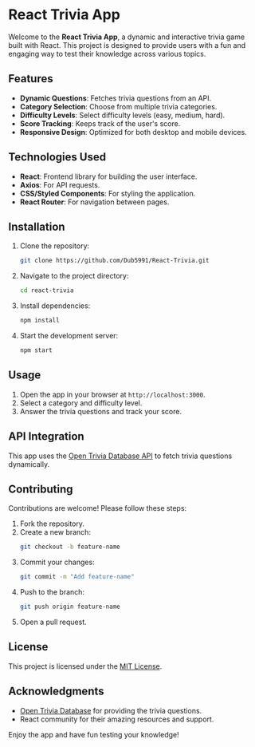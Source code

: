 # React Trivia App

Welcome to the **React Trivia App**, a dynamic and interactive trivia game built with React. This project is designed to provide users with a fun and engaging way to test their knowledge across various topics.

## Features

- **Dynamic Questions**: Fetches trivia questions from an API.
- **Category Selection**: Choose from multiple trivia categories.
- **Difficulty Levels**: Select difficulty levels (easy, medium, hard).
- **Score Tracking**: Keeps track of the user's score.
- **Responsive Design**: Optimized for both desktop and mobile devices.

## Technologies Used

- **React**: Frontend library for building the user interface.
- **Axios**: For API requests.
- **CSS/Styled Components**: For styling the application.
- **React Router**: For navigation between pages.

## Installation

1. Clone the repository:
    ```bash
    git clone https://github.com/Dub5991/React-Trivia.git
    ```
2. Navigate to the project directory:
    ```bash
    cd react-trivia
    ```
3. Install dependencies:
    ```bash
    npm install
    ```
4. Start the development server:
    ```bash
    npm start
    ```

## Usage

1. Open the app in your browser at `http://localhost:3000`.
2. Select a category and difficulty level.
3. Answer the trivia questions and track your score.

## API Integration

This app uses the [Open Trivia Database API](https://opentdb.com/) to fetch trivia questions dynamically.

## Contributing

Contributions are welcome! Please follow these steps:

1. Fork the repository.
2. Create a new branch:
    ```bash
    git checkout -b feature-name
    ```
3. Commit your changes:
    ```bash
    git commit -m "Add feature-name"
    ```
4. Push to the branch:
    ```bash
    git push origin feature-name
    ```
5. Open a pull request.

## License

This project is licensed under the [MIT License](LICENSE).

## Acknowledgments

- [Open Trivia Database](https://opentdb.com/) for providing the trivia questions.
- React community for their amazing resources and support.

Enjoy the app and have fun testing your knowledge!